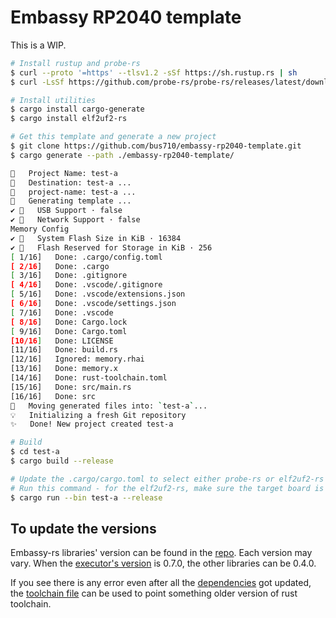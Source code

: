 # Embassy RP2040 template

This is a WIP.  

```sh
# Install rustup and probe-rs
$ curl --proto '=https' --tlsv1.2 -sSf https://sh.rustup.rs | sh
$ curl -LsSf https://github.com/probe-rs/probe-rs/releases/latest/download/probe-rs-tools-installer.sh | sh

# Install utilities
$ cargo install cargo-generate
$ cargo install elf2uf2-rs

# Get this template and generate a new project
$ git clone https://github.com/bus710/embassy-rp2040-template.git
$ cargo generate --path ./embassy-rp2040-template/

🤷   Project Name: test-a
🔧   Destination: test-a ...
🔧   project-name: test-a ...
🔧   Generating template ...
✔ 🤷   USB Support · false
✔ 🤷   Network Support · false
Memory Config
✔ 🤷   System Flash Size in KiB · 16384
✔ 🤷   Flash Reserved for Storage in KiB · 256
[ 1/16]   Done: .cargo/config.toml
[ 2/16]   Done: .cargo
[ 3/16]   Done: .gitignore
[ 4/16]   Done: .vscode/.gitignore
[ 5/16]   Done: .vscode/extensions.json
[ 6/16]   Done: .vscode/settings.json
[ 7/16]   Done: .vscode
[ 8/16]   Done: Cargo.lock
[ 9/16]   Done: Cargo.toml
[10/16]   Done: LICENSE
[11/16]   Done: build.rs
[12/16]   Ignored: memory.rhai
[13/16]   Done: memory.x
[14/16]   Done: rust-toolchain.toml
[15/16]   Done: src/main.rs
[16/16]   Done: src
🔧   Moving generated files into: `test-a`...
💡   Initializing a fresh Git repository
✨   Done! New project created test-a

# Build
$ cd test-a
$ cargo build --release

# Update the .cargo/cargo.toml to select either probe-rs or elf2uf2-rs
# Run this command - for the elf2uf2-rs, make sure the target board is in the drive mode
$ cargo run --bin test-a --release 
```

## To update the versions

Embassy-rs libraries' version can be found in the [repo](https://github.com/embassy-rs/embassy). Each version may vary. When the [executor's version](https://github.com/embassy-rs/embassy/blob/main/embassy-executor/Cargo.toml) is 0.7.0, the other libraries can be 0.4.0. 

If you see there is any error even after all the [dependencies](./Cargo.toml) got updated, the [toolchain file](./rust-toolchain.toml) can be used to point something older version of rust toolchain.
